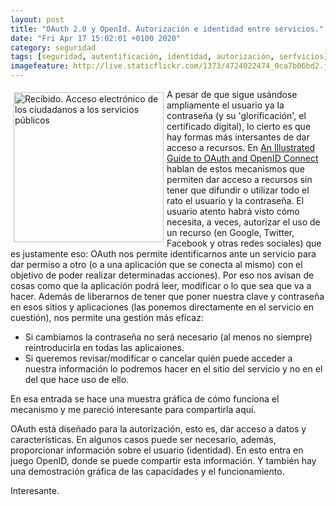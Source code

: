 ```yaml
--- 
layout: post
title: "OAuth 2.0 y OpenId. Autorización e identidad entre servicios."
date: "Fri Apr 17 15:02:01 +0100 2020"
category: seguridad
tags: [seguridad, autentificación, identidad, autorización, serfvicios]
imagefeature: http://live.staticflickr.com/1373/4724022474_0ca7b06bd2.jpg
---
```



<a href="https://www.flickr.com/photos/fernand0/4724022474/in/photolist-TLtZdm-8crRim" title="Recibido. Acceso electrónico de los ciudadanos a los servi… "><img src="http://live.staticflickr.com/1373/4724022474_0ca7b06bd2.jpg" alt="Recibido. Acceso electrónico de los ciudadanos a los servicios públicos " width="240" style="float:left; margin:5px"></a>
A pesar de que sigue usándose ampliamente el usuario ya la contraseña (y su 'glorificación', el certificado digital), lo cierto es que hay formas más intersantes de dar acceso a recursos.
En [An Illustrated Guide to OAuth and OpenID Connect](https://developer.okta.com/blog/2019/10/21/illustrated-guide-to-oauth-and-oidc) hablan de estos mecanismos que permiten dar acceso a recursos sin tener que difundir o utilizar todo el rato el usuario y la contraseña.
El usuario atento habrá visto cómo necesita, a veces, autorizar el uso de un recurso (en Google, Twitter, Facebook y otras redes sociales) que es justamente eso: OAuth nos permite identificarnos ante un servicio para dar permiso a otro (o a una aplicación que se conecta al mismo) con el objetivo de poder realizar determinadas acciones). Por eso nos avisan de cosas como que la aplicación podrá leer, modificar o lo que sea que va a hacer.
Además de liberarnos de tener que poner nuestra clave y contraseña en esos sitios y aplicaciones (las ponemos directamente en el servicio en cuestión), nos permite una gestión más eficaz:

* Si cambiamos la contraseña no será necesario (al menos no siempre) reintroducirla en todas las aplicaiones.
* Si queremos revisar/modificar o cancelar quién puede acceder a nuestra información lo podremos hacer en el sitio del servicio y no en el del que hace uso de ello.

En esa entrada se hace una muestra gráfica de cómo funciona el mecanismo y me pareció interesante para compartirla aquí.

OAuth está diseñado para la autorización, esto es, dar acceso a datos y características. En algunos casos puede ser necesario, además, proporcionar información sobre el usuario (identidad). En esto entra en juego OpenID, donde se puede compartir esta información. Y también hay una demostración gráfica de las capacidades y el funcionamiento.

Interesante.
